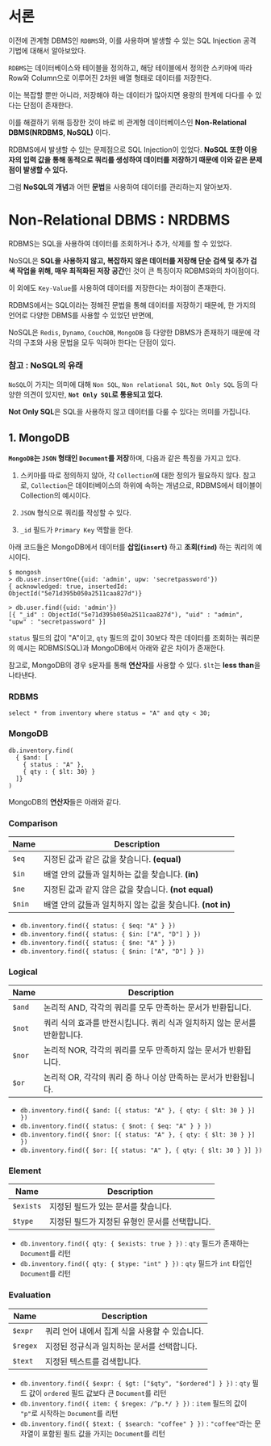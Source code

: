 # 서론

이전에 관계형 DBMS인 `RDBMS`와, 이를 사용하며 발생할 수 있는 SQL Injection 공격 기법에 대해서 알아보았다.

`RDBMS`는 데이터베이스와 테이블을 정의하고, 해당 테이블에서 정의한 스키마에 따라 Row와 Column으로 이루어진 2차원 배열 형태로 데이터를 저장한다.

이는 복잡할 뿐만 아니라, 저장해야 하는 데이터가 많아지면 용량의 한계에 다다를 수 있다는 단점이 존재한다.

이를 해결하기 위해 등장한 것이 바로 비 관계형 데이터베이스인 **Non-Relational DBMS(NRDBMS, NoSQL)** 이다.

RDBMS에서 발생할 수 있는 문제점으로 SQL Injection이 있었다. **NoSQL 또한 이용자의 입력 값을 통해 동적으로 쿼리를 생성하여 데이터를 저장하기 때문에 이와 같은 문제점이 발생할 수 있다.**

그럼 **NoSQL의 개념**과 어떤 **문법**을 사용하여 데이터를 관리하는지 알아보자.

# Non-Relational DBMS : NRDBMS

RDBMS는 SQL을 사용하여 데이터를 조회하거나 추가, 삭제를 할 수 있었다.

NoSQL은 **SQL을 사용하지 않고, 복잡하지 않은 데이터를 저장해 단순 검색 및 추가 검색 작업을 위해, 매우 최적화된 저장 공간**인 것이 큰 특징이자 RDBMS와의 차이점이다.

이 외에도 `Key-Value`를 사용하여 데이터를 저장한다는 차이점이 존재한다.

RDBMS에서는 SQL이라는 정해진 문법을 통해 데이터를 저장하기 때문에, 한 가지의 언어로 다양한 DBMS를 사용할 수 있었던 반면에,

NoSQL은 `Redis`, `Dynamo`, `CouchDB`, `MongoDB` 등 다양한 DBMS가 존재하기 때문에 각각의 구조와 사용 문법을 모두 익혀야 한다는 단점이 있다.

### 참고 : NoSQL의 유래

`NoSQL`이 가지는 의미에 대해 `Non SQL`, `Non relational SQL`, `Not Only SQL` 등의 다양한 의견이 있지만, **`Not Only SQL`로 통용되고 있다.** 

**Not Only SQL**은 SQL을 사용하지 않고 데이터를 다룰 수 있다는 의미를 가집니다.

## 1. MongoDB

**`MongoDB`는 `JSON` 형태인 `Document`를 저장**하며, 다음과 같은 특징을 가지고 있다.

1. 스키마를 따로 정의하지 않아, 각 `Collection`에 대한 정의가 필요하지 않다. 참고로, `Collection`은 데이터베이스의 하위에 속하는 개념으로, RDBMS에서 테이블이 Collection의 예시이다.

2. `JSON` 형식으로 쿼리를 작성할 수 있다.

3. `_id` 필드가 `Primary Key` 역할을 한다.

아래 코드들은 MongoDB에서 데이터를 **삽입(`insert`)** 하고 **조회(`find`)** 하는 쿼리의 예시이다.

```
$ mongosh
> db.user.insertOne({uid: 'admin', upw: 'secretpassword'})
{ acknowledged: true, insertedId: ObjectId("5e71d395b050a2511caa827d")}

> db.user.find({uid: 'admin'})
[{ "_id" : ObjectId("5e71d395b050a2511caa827d"), "uid" : "admin", "upw" : "secretpassword" }]
```

`status` 필드의 값이 "A"이고, `qty` 필드의 값이 30보다 작은 데이터를 조회하는 쿼리문의 예시는 RDBMS(SQL)과 MongoDB에서 아래와 같은 차이가 존재한다.

참고로, MongoDB의 경우 `$`문자를 통해 **연산자**를 사용할 수 있다. `$lt`는 **less than**을 나타낸다.

### RDBMS

`select * from inventory where status = "A" and qty < 30;`

### MongoDB

```
db.inventory.find(
  { $and: [
    { status : "A" },
    { qty : { $lt: 30} }
  ]}
)
```

MongoDB의 **연산자**들은 아래와 같다.

### Comparison

| Name | Description                              |
|------|------------------------------------------|
| `$eq`  | 지정된 값과 같은 값을 찾습니다. **(equal)**        |
| `$in`  | 배열 안의 값들과 일치하는 값을 찾습니다. **(in)**    |
| `$ne`  | 지정된 값과 같지 않은 값을 찾습니다. **(not equal)** |
| `$nin` | 배열 안의 값들과 일치하지 않는 값을 찾습니다. **(not in)** |

- `db.inventory.find({ status: { $eq: "A" } })`
- `db.inventory.find({ status: { $in: ["A", "D"] } })`
- `db.inventory.find({ status: { $ne: "A" } })`
- `db.inventory.find({ status: { $nin: ["A", "D"] } })`

### Logical

| Name | Description                                                     |
|------|-----------------------------------------------------------------|
| `$and` | 논리적 AND, 각각의 쿼리를 모두 만족하는 문서가 반환됩니다.            |
| `$not` | 쿼리 식의 효과를 반전시킵니다. 쿼리 식과 일치하지 않는 문서를 반환합니다.|
| `$nor` | 논리적 NOR, 각각의 쿼리를 모두 만족하지 않는 문서가 반환됩니다.         |
| `$or`  | 논리적 OR, 각각의 쿼리 중 하나 이상 만족하는 문서가 반환됩니다.          |

- `db.inventory.find({ $and: [{ status: "A" }, { qty: { $lt: 30 } }] })`
- `db.inventory.find({ status: { $not: { $eq: "A" } } })`
- `db.inventory.find({ $nor: [{ status: "A" }, { qty: { $lt: 30 } }] })`
- `db.inventory.find({ $or: [{ status: "A" }, { qty: { $lt: 30 } }] })`

### Element

| Name      | Description                                   |
|-----------|-----------------------------------------------|
| `$exists` | 지정된 필드가 있는 문서를 찾습니다.                  |
| `$type`   | 지정된 필드가 지정된 유형인 문서를 선택합니다.          |

- `db.inventory.find({ qty: { $exists: true } })` : `qty` 필드가 존재하는 `Document`를 리턴
- `db.inventory.find({ qty: { $type: "int" } })` : `qty` 필드가 `int` 타입인 `Document`를 리턴

### Evaluation

| Name    | Description                                        |
|---------|----------------------------------------------------|
| `$expr` | 쿼리 언어 내에서 집계 식을 사용할 수 있습니다.               |
| `$regex`| 지정된 정규식과 일치하는 문서를 선택합니다.                    |
| `$text` | 지정된 텍스트를 검색합니다.                               |

- `db.inventory.find({ $expr: { $gt: ["$qty", "$ordered"] } })` : `qty` 필드 값이 `ordered` 필드 값보다 큰 `Document`를 리턴
- `db.inventory.find({ item: { $regex: /^p.*/ } })` : `item` 필드의 값이 `"p"`로 시작하는 `Document`를 리턴
- `db.inventory.find({ $text: { $search: "coffee" } })` : `"coffee"`라는 문자열이 포함된 필드 값을 가지는 `Document`를 리턴 
